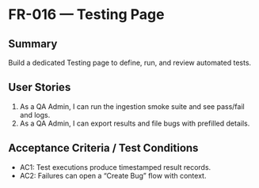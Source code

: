 # FR-016 — Testing Page

## Summary
Build a dedicated Testing page to define, run, and review automated tests.

## User Stories
1. As a QA Admin, I can run the ingestion smoke suite and see pass/fail and logs.
2. As a QA Admin, I can export results and file bugs with prefilled details.

## Acceptance Criteria / Test Conditions
- AC1: Test executions produce timestamped result records.
- AC2: Failures can open a “Create Bug” flow with context.
